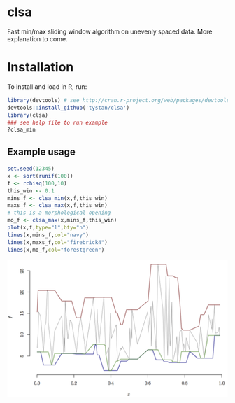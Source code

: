 # clsa
Fast min/max sliding window algorithm on unevenly spaced data. More explanation to come.

# Installation
To install and load in R, run:
```R
library(devtools) # see http://cran.r-project.org/web/packages/devtools/README.html
devtools::install_github('tystan/clsa')
library(clsa)
### see help file to run example
?clsa_min
```

## Example usage
```R
set.seed(12345)
x <- sort(runif(100))
f <- rchisq(100,10)
this_win <- 0.1
mins_f <- clsa_min(x,f,this_win)
maxs_f <- clsa_max(x,f,this_win)
# this is a morphological opening
mo_f <- clsa_max(x,mins_f,this_win)
plot(x,f,type="l",bty="n")
lines(x,mins_f,col="navy")
lines(x,maxs_f,col="firebrick4")
lines(x,mo_f,col="forestgreen")
```

![](https://github.com/tystan/clsa/blob/master/example.png)
